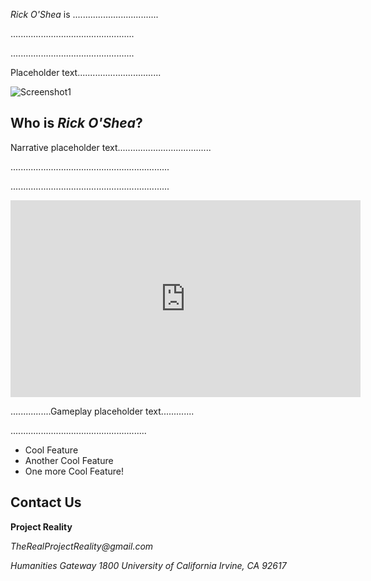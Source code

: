 _Rick O'Shea_ is ..................................

.................................................

.................................................

Placeholder text.................................

![Screenshot1](https://raw.githubusercontent.com/azheng888/Rick-O-Shea/master/Bedroom-Example.jpg)

## Who is _Rick O'Shea_?

Narrative placeholder text.....................................

...............................................................

...............................................................

<iframe width="560" height="315" src="https://www.youtube.com/embed/dQw4w9WgXcQ" frameborder="0" allowfullscreen></iframe>

................Gameplay placeholder text.............

......................................................

- Cool Feature
- Another Cool Feature
- One more Cool Feature!

## Contact Us

**Project Reality**

_TheRealProjectReality@gmail.com_

_Humanities Gateway 1800 University of California Irvine, CA 92617_
